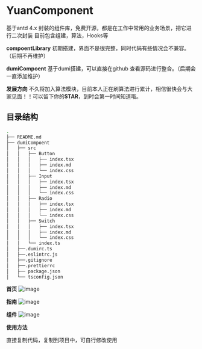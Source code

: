 # YuanComponent
基于antd 4.x 封装的组件库，免费开源，都是在工作中常用的业务场景，把它进行二次封装
目前包含组建，算法，Hooks等

**compoentLibrary** 初期搭建，界面不是很完整，同时代码有些情况会不兼容。（后期不再维护）   

**dumiCompoent** 基于dumi搭建，可以直接在github 查看源码进行整合。（后期会一直添加维护）   



**发展方向**
不久将加入算法模块，目前本人正在刷算法进行累计，相信很快会与大家见面！！可以留下你的**STAR**，到时会第一时间知道哦。

## 目录结构
```bash
.
├── README.md
├── dumiCompoent
│   ├── src
│   │   ├── Button
│   │   │   ├── index.tsx
│   │   │   ├── index.md
│   │   │   └── index.css
│   │   ├── Input
│   │   │   ├── index.tsx
│   │   │   ├── index.md
│   │   │   └── index.css
│   │   ├── Radio
│   │   │   ├── index.tsx
│   │   │   ├── index.md
│   │   │   └── index.css
│   │   ├── Switch
│   │   │   ├── index.tsx
│   │   │   ├── index.md
│   │   │   └── index.css
│   │   └── index.ts
│   ├──.dumirc.ts
│   ├──.eslintrc.js
│   ├──.gitignore
│   ├──.prettierrc
│   ├── package.json
│   └── tsconfig.json
```
**首页**
![image](https://github.com/QianYuana/YuanComponent/assets/102220953/5135899d-830a-4b09-abac-a7a028d48b0d)

**指南**
![image](https://github.com/QianYuana/YuanComponent/assets/102220953/85da1cd5-885a-4c75-8c39-06fb8cf16c0b)

**组件**
![image](https://github.com/QianYuana/YuanComponent/assets/102220953/6ca01515-b65c-4114-b0d6-90d9ff69807d)


**使用方法**

直接复制代码，复制到项目中，可自行修改使用
